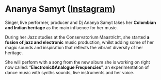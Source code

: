 # Ananya Samyt ([Instagram](https://www.instagram.com/ananyasamyt/))

Singer, live performer, producer and Dj Ananya Samyt takes her **Colombian and Indian heritage** as the main influence for her music. 

During her Jazz studies at the Conservatorium Maastricht, she started **a fusion of jazz and electronic** music production, whilst adding some of her magic sounds and inspiration that reflects the vibrant diversity of her heritage. 

She will perform with a song from the new album she is working on right now called: “**Electronic&Analogue Frequencies**”, an experimentation of dance music with synths sounds, live instruments and her voice.
